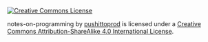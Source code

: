 [![Creative Commons
License](https://i.creativecommons.org/l/by-sa/4.0/88x31.png)](http://creativecommons.org/licenses/by-sa/4.0/)

notes-on-programming by [pushittoprod](https://github.com/pushittoprod) is
licensed under a [Creative Commons Attribution-ShareAlike 4.0
International License](http://creativecommons.org/licenses/by-sa/4.0/).
